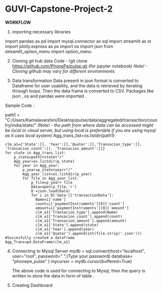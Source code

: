 # GUVI-Capstone-Project-2

**WORKFLOW**
1) importing necessary libraries

import pandas as pd
import mysql.connector as sql
import streamlit as st
import plotly.express as px
import os
import json
from streamlit_option_menu import option_menu

2) Cloning git hub data
   Code - !git clone https://github.com/PhonePe/pulse.git (for jupyter notebook)  _Note! - Cloning github may vary for different environments_

3) Data transformation
   Data present in json format is converted to Dataframe for user usability, and the data is retrieved by iterating through loops. Then the data frame is converted 
   to CSV. Packages like json , os and pandas were imported .

Sample Code :

path1 = "C:/Users/Kamalavarshini/Desktop/pulse/data/aggregated/transaction/country/india/state/"  _(Note! - the path from where data can be accessed might be local or  cloud server, but using local is preferable if you are using mysql as it uses local system)_
Agg_trans_list=os.listdir(path1)

```
clm_a1={'State':[], 'Year':[],'Quater':[],'Transacion_type':[], 'Transacion_count':[], 'Transacion_amount':[]}
for state in Agg_trans_list:
    p_state=path1+state+"/"
    Agg_year=os.listdir(p_state)
    for year in Agg_year:
        p_year=p_state+year+"/"
        Agg_year_list=os.listdir(p_year)
        for file in Agg_year_list:
            p_file=p_year+ file
            Data=open(p_file,'r')
            D =json.load(Data)
            for i in D['data']['transactionData']:
              Name=i['name']
              count=i['paymentInstruments'][0]['count']
              amount=i['paymentInstruments'][0]['amount']
              clm_a1['Transacion_type'].append(Name)
              clm_a1['Transacion_count'].append(count)
              clm_a1['Transacion_amount'].append(amount)
              clm_a1['State'].append(state)
              clm_a1['Year'].append(year)
              clm_a1['Quater'].append(int(file.strip('.json')))
#Succesfully created a dataframe
Agg_Trans=pd.DataFrame(clm_a1)

```


4) Connecting to Mysql Server
   mydb = sql.connect(host="localhost",
                   user="root",
                   password="    ",(Type your password)
                   database= "phonepe_pulse"
                  )
   mycursor = mydb.cursor(buffered=True)


   The above code is used for connecting to Mysql, then the query is written to store the data in form of table .

5) Creating Dashboard 

